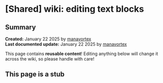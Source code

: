 # \[Shared] wiki: editing text blocks

## Summary

**Created:** January 22 2025 by [manavortex](https://app.gitbook.com/u/NfZBoxGegfUqB33J9HXuCs6PVaC3 "mention")\
**Last documented update:** January 22 2025 by [manavortex](https://app.gitbook.com/u/NfZBoxGegfUqB33J9HXuCs6PVaC3 "mention")

This page contains **reusable content**! Editing anything below will change it across the wiki, so please handle with care!

## This page is a stub

